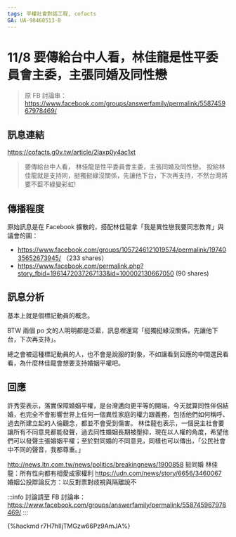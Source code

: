 ```yaml
---
tags: 平權社會對話工程, cofacts
GA: UA-98468513-8
---
```


# 11/8 要傳給台中人看，林佳龍是性平委員會主委，主張同婚及同性戀

> 原 FB 討論串：https://www.facebook.com/groups/answerfamily/permalink/558745967978469/

## 訊息連結

https://cofacts.g0v.tw/article/2laxp0y4ac1xt

> 要傳給台中人看，
> 林佳龍是性平委員會主委，主張同婚及同性戀。
> 投給林佳龍就是支持同，挺獨挺綠沒關係，先讓他下台，下次再支持，不然台灣將要不藍不綠變彩虹!


## 傳播程度

原始訊息是在 Facebook 擴散的，搭配林佳龍拿「我是異性戀我要同志教育」與議會的圖：
- https://www.facebook.com/groups/1057246121019574/permalink/1974035652673945/ （233 shares）
- https://www.facebook.com/permalink.php?story_fbid=1961472037267133&id=100002130667050 (90 shares)

## 訊息分析

基本上就是個標記動員的概念。

BTW 兩個 po 文的人明明都是泛藍，訊息裡還寫「挺獨挺綠沒關係，先讓他下台，下次再支持」。

總之會被這種標記動員的人，也不會是說服的對象，不如讓看到回應的中間選民看看，為什麼林佳龍會想要支持婚姻平權吧。

## 回應

許秀雯表示，落實保障婚姻平權，是台灣邁向更平等的開端，今天就算同性伴侶結婚，也完全不會影響世界上任何一個異性家庭的權力跟義務，包括他們如何稱呼、過去所建立起的人倫觀念，都並不會受到傷害。
林佳龍也表示，一個民主社會要讓所有不同意見都能發聲，過去同性婚姻長期被壓抑，現在以人權的角度，希望他們可以發聲主張婚姻平權；至於對同婚的不同意見，同樣也可以傳出，「公民社會中不同的聲音，我都尊重。」

http://news.ltn.com.tw/news/politics/breakingnews/1900858
挺同婚 林佳龍：所有性向都有相愛成家權利
https://udn.com/news/story/6656/3460067
婚姻公投辯論反方：以反對票對歧視與隔離說不


:::info
討論請至 FB 討論串：https://www.facebook.com/groups/answerfamily/permalink/558745967978469/
:::

{%hackmd r7H7hIIjTMGzw66Pz9AmJA%}